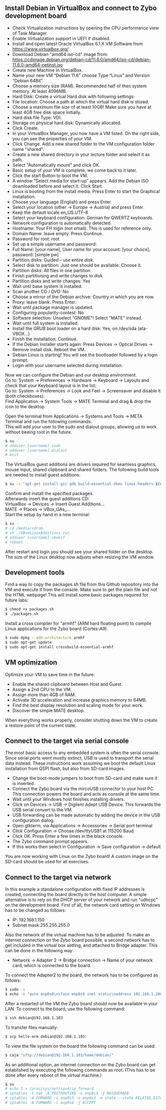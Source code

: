 
## Install Debian in VirtualBox and connect to Zybo development board

 - Check Virtualization instructions by opening the CPU performance view of Task Manager.
 - Enable Virtualization support in UEFI if disabled.
 - Install and open latest Oracle VirtualBox 6.1.X VM Software from https://www.virtualbox.org/
 - Download Debian "amd64 iso-cd" image from:
   https://cdimage.debian.org/debian-cd/11.6.0/amd64/iso-cd/debian-11.6.0-amd64-netinst.iso
 - Create new Machine in VirtualBox.
 - Name your new VM “Debian 11.6” choose Type “Linux” and Version “Debian 64Bit”.
 - Choose a memory size (RAM). Recommended half of thes system memory. At least 4096MB.
 - Hard Disk: Create a virtual Hard disk with following settings:
 - File location: Choose a path at which the virtual hard disk is stored.
 - Choose a maximum file size of at least 10GB! Make sure you have at least 4GB free disk space initially.
 - Hard disk file Type: VDI.
 - Storage on physical hard disk: Dynamically allocated.
 - Click Create.
 - In your VirtualBox Manager, you now have a VM listed. On the right side, you can see the properties of your VM.
 - Click Change. Add a new shared folder to the VM configuration folder name "shared". 
 - Create a new shared directory in your lecture folder and select it as path.
 - Select "Automatically mount" and click OK.
 - Basic setup of your VM is complete, we come back to it later.
 - Click the start Button to boot the VM.
 - A window “Select media for start-up” appears. Add the Debian ISO downloaded before and select it. Click Start.
 - Linux is booting from the install media. Press Enter to start the Graphical installation.
 - Choose your language (English) and press Enter.
 - Select your location (other -> Europe -> Austria) and press Enter.
 - Keep the default locale en_US.UTF-8
 - Select your keyboard configuration: German for QWERTZ keyboards.
 - Network configuration is automatically detected.
 - Hostname: Your FH login (not email). This is used for reference only.
 - Domain Name: leave empty. Press Continue.
 - Password for root: root
 - Set up a simple username and password:
 - Full Name: [your name], User name for your account: [your choice], password: [simple pw]
 - Partition disks: Guided – use entire disk.
 - Select disk to partition: Just one should be available. Choose it.
 - Partition disks: All files in one partition
 - Finish partitioning and write changes to disk
 - Partition disks and write changes: Yes
 - Wait until base system is installed.
 - Scan another CD / DVD: No
 - Choose a mirror of the Debian archive: Country in which you are now.
 - Proxy: leave blank. Press Enter.
 - Wait until package manager is updated.
 - Configuring popularity-contest: No
 - Software selection: Unselect "GNOME"! Select "MATE" instead.
 - Wait until full system is installed.
 - Install the GRUB boot loader on a hard disk: Yes, on /dev/sda (ata-VBOX...)
 - Finish the installation: Continue.
 - If the Debian installer starts again: Press Devices -> Optical Drives -> Remove install disk. Reboot the VM.
 - Debian Linux is starting! You will see the bootloader followed by a login prompt.
 - Login with your username selected during installation.

Now we can configure the Debian and our desktop environment.  
Go to: System -> Preferences -> Hardware -> Keyboard -> Layouts and check that your Keyboard layout is in the list.  
Go to: System -> Preferences -> Look and Feel -> Screensaver and disable it (both checkboxes).  
Find Application -> System Tools -> MATE Terminal and drag & drop the icon to the desktop.

Open the terminal from Applications -> Systems and Tools -> META Terminal and run the following commands.  
This will add your user to the sudo and dialout groups, allowing us to work without beeing root in the future.
```sh
$ su -
# adduser [username] sudo
# adduser [username] dialout
# exit
```

The VirtualBox guest additions are drivers required for seamless graphics, mouse input, shared clipboard and shared folders.
The following build tools are needed to install guest additions:
```sh
$ su -c "apt-get install gcc gdb build-essential dkms linux-headers-$(uname -r)"
```

Confirm and install the specified packages.  
Afterwards insert the guest additions CD:  
VirtualBox -> Devices -> Insert Guest Additions...  
MATE -> Places -> VBox_GAs_...  
Start the setup by hand in a new terminal:
```sh
$ su -
# cd /media/cdrom
# sh ./VBoxLinuxAdditions.run 
# adduser [username] vboxsf
# reboot
```
After restart and login you should see your shared folder on the desktop.
The size of the Linux desktop now adjusts when resizing the VM window.

## Development tools

Find a way to copy the packages.sh file from this Github repository into the VM and execute it from the console. Make sure to get the plain file and not the HTML webpage! This will install some basic packages required for future labs:
```sh
$ chmod +x packages.sh
$ ./packages.sh
```

Install a cross compiler for "armhf" (ARM hard floating point) to compile Linux applications for the Zybo board (Cortex-A9).
```sh
$ sudo dpkg --add-architecture armhf
$ sudo apt-get update
$ sudo apt-get install crossbuild-essential-armhf
```

## VM optimization

Optimize your VM to save time in the future:
 - Enable the shared clipboard between Host and Guest.
 - Assign a 2nd CPU to the VM.
 - Assign more than 4GB of RAM.
 - Activate 3D acceleration and increase graphics memory to 64MB.
 - Find the best display resolution and scaling mode for your work.
 - Discover the simple MATE desktop.

When everything works properly, consider shutting down the VM to create a restore point of the current state.

## Connect to the target via serial console

The most basic access to any embedded system is often the serial console. Since serial ports went mostly extinct, USB is used to transport the serial data instead. These instructions work assuming we boot the default Linux installation from QSPI flash, but also from SD-card images.

- Change the boot-mode jumpers to boot from SD-card and make sure it is inserted.
- Connect the Zybo board via the mircoUSB connector to your host PC. This connection powers the board and acts as console at the same time.
- Wait until your Windows host finishes installing drivers.
- Click on Devices -> USB -> Digilent Adept USB Device. This forwards the USB serial convert to the VM.
- USB forwarding can be made automatic by adding the device in the USB configuration dialog.
- Open gtkterm, via Applications -> Accessories -> Serial port terminal
- Click Configuration -> Choose /dev/ttyUSB1 at 115200 Baud.
- Click OK. Press Enter a few times in the black console.
- The Zybo command prompt appears.
- If this works then select in Configuration -> Save configuration -> default

You are now working with Linux on the Zybo board! A custom image on the SD-card should be used for all exercises.

## Connect to the target via network

In this example a standalone configuration with fixed IP addresses is created, connecting the board directly to the host computer. A simple alternative is to rely on the DHCP server of your network and run "udhcpc" on the development board.
First of all, the network card setting on Windows has to be changed as follows:

*	IP: 192.168.1.150 
*	Subnet mask:255.255.255.0

Also the network of the virtual machine has to be adjusted. To make an internet connection on the Zybo board possible, a second network has to get included in the virtual box setting, and attached to Bridge adapter.
This can be done in the following way:

* Network -> Adapter 2 -> Bridge connection -> Name of your network card, which is connected to the board.

To connect the Adapter2 to the board, the network has to be configured as follows:

```sh
$ sudo -i
$ echo -e "auto enp0s8\niface enp0s8 inet static\naddress 192.168.1.200\nnetmask 255.255.255.0\n" > /etc/network/interfaces.d/bridge
```

After a restarted of the VM the Zybo board should now be available in your LAN.
To connect to the board, use the following command:
```sh
$ ssh debian@192.168.1.103
```

To transfer files manually:
```sh
$ scp hello-arm debian@192.168.1.103:
```

To view the file system on the board the following command can be used:
```sh
$ caja "sftp://debian@192.168.1.103/home/debian/"
```

As an additional option, an internet connection on the Zybo board can get established by executing the following commands as root.
(This has to be done after every reboot of the virtual machine.)
```sh
$ su
# echo 1 > /proc/sys/net/ipv4/ip_forward
# iptables -t nat -A POSTROUTING -o enp0s3 -j MASQUERADE
# iptables -A FORWARD -i enp0s3 -o enp0s3 -m state --state RELATED,ESTABLISHED -j ACCEPT
# iptables -A FORWARD -i enp0s8 -j ACCEPT
```
